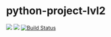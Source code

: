 # python-project-lvl2

<a href="https://codeclimate.com/github/gato-naranja/python-project-lvl2/maintainability"><img src="https://api.codeclimate.com/v1/badges/44b83298ab4181bff76c/maintainability" /></a>
<a href="https://travis-ci.com/github/gato-naranja/python-project-lvl1/jobs/371752498"><img src="https://travis-ci.com/gato-naranja/python-project-lvl2.svg?branch=master" /></a>
<a href="https://actions-badge.atrox.dev/gato-naranja/python-project-lvl2/goto?ref=master"><img alt="Build Status" src="https://img.shields.io/endpoint.svg?url=https%3A%2F%2Factions-badge.atrox.dev%2Fgato-naranja%2Fpython-project-lvl2%2Fbadge%3Fref%3Dmaster&style=flat" /></a>
